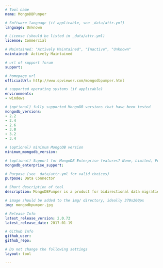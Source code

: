 ```yaml
---
# Tool name
name: MongoDBPumper

# Software language (if applicable, see _data/attr.yml)
language: Unknown

# License (should be listed in _data/attr.yml)
license: Commercial

# Maintained: "Actively Maintained", "Inactive", "Unknown"
maintained: Actively Maintained

# url of support forum
support: 

# homepage url
officialUrl: http://www.spviewer.com/mongodbpumper.html

# supported operating systems (if applicable)
environments:
- windows

# (optional) fully supported MongoDB versions that have been tested
mongodb_versions:
- 2.2
- 2.4
- 2.6
- 3.0
- 3.2
- 3.4

# (optional) minimum MongoDB version
minimum_mongodb_version:

# (optional) Support for MongoDB Enterprise features? None, Limited, Full
mongodb_enterprise_support: 

# Purpose (see _data/attr.yml for valid choices)
purpose: Data Connector

# Short description of tool
description: MongoDBPumper is a product for bidirectional data migration between Oracle and MongoDB databases.

# image should be added to the img/ directory, ideally 370x200px
img: mongodbpumper.jpg

# Release Info
latest_release_version: 2.0.72
latest_release_date: 2017-01-19

# Github Info
github_user: 
github_repo: 

# Do not change the following settings
layout: tool

---
```


